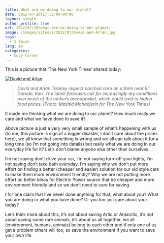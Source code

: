 ```yaml
---
title: What are we doing to our planet?
date: 2012-07-20T17:32:00+00:00
layout: single
author_profile: true
url: 2012/07/20/what-are-we-doing-to-our-planet/
image: /images/sites/2/2012/07/David-and-Arlan.jpg
tags:
  - I think
lang: en
categories: 
  - Cozy Corner
---
```

This is a picture that ‘The New York Times’ shared today:

[![David and Arlan](/images/2012/07/David-and-Arlan.jpg)](/images/2012/07/David-and-Arlan.jpg)

> _David and Arlan Tackley inspect parched corn on a farm near El Dorado, Kan. The latest forecasts call for increasingly dry conditions over much of the nation’s breadbasket, which could lead to higher food prices. (Photo: Mashid Mohadjerin for The New York Times)_

It made me thinking what we are doing to our planet? How much really we care and what we have done to save it?

Above picture is just a very very small sample of what’s happening with us (to me, this picture is sign of a bigger disaster, I don’t care about the prices here), we all know that something is wrong and we all can talk about it for a long time (so I’m not going into details) but really what we are doing in our everyday life for it? Let’s don’t blame anyone else other than ourselves.

I’m not saying don’t drive your car, I’m not saying turn-off your lights, I’m not saying don’t take bath everyday, I’m saying why we don’t put more effort on finding a better (cheaper and easier) solution for our old style cars to make them more environment friendly? Why we are not putting more effort on better ideas for Electric Power source that be cheaper and more environment friendly and so we don’t need to care for saving.

I for one claim that I’ve never done anything for that, what about you? What you are doing or what you have done? Or you too just care about your today?

Let’s think more about this, it’s not about saving Artic or Antarctic, it’s not about saving some rare animals, it’s about us all together, we all (environment, humans, animals) belong to each other and if only one of us get a problem others will too, so save the environment if you want to save your own life.